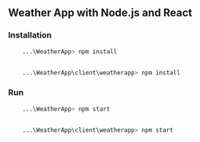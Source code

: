 ## Weather App with Node.js and React

### Installation

```bash
    ...\WeatherApp> npm install
```

```bash

    ...\WeatherApp\client\weatherapp> npm install
```

### Run

```bash
    ...\WeatherApp> npm start
```

```bash

    ...\WeatherApp\client\weatherapp> npm start
```